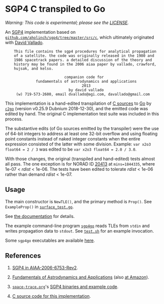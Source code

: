 # SGP4 C transpiled to Go

_Warning: This code is experimental; please see the
[LICENSE](LICENSE)._

An
[SGP4](http://celestrak.com/publications/AIAA/2006-6753/AIAA-2006-6753-Rev2.pdf)
implementation based on
[`github.com/aholinch/sgp4/tree/master/src/c`](https://github.com/aholinch/sgp4/tree/master/src/c),
which ultimately originated with [David
Vallado](https://celestrak.com/software/vallado-sw.php).

```
    This file contains the sgp4 procedures for analytical propagation
    of a satellite. the code was originally released in the 1980 and
    1986 spacetrack papers. a detailed discussion of the theory and
    history may be found in the 2006 aiaa paper by vallado, crawford,
    hujsak, and kelso.

                           companion code for
              fundamentals of astrodynamics and applications
                                   2013
                             by david vallado
     (w) 719-573-2600, email dvallado@agi.com, davallado@gmail.com
```

This implementation is a hand-edited transpilation of [C
sources](https://github.com/aholinch/sgp4/tree/master/src/c) to
[Go](https://golang.org/) by
[`c2go`](https://github.com/elliotchance/c2go) (version v0.25.9
Dubnium 2018-12-30), and the emitted code was edited by hand.  The
original C implementation test suite was included in this process.

The substantive edits (of Go sources emitted by the transpiler) were
the use of 64-bit integers to address at least one 32-bit overflow and
using floating point constants instead of naked integer constants when
the entire expression consisted of the latter with some division.
Example: `var x2o3 float64 = 2 / 3` was edited to be `var x2o3 float64
= 2.0 / 3.0`.

With those changes, the original (transpiled and hand-edited) tests
almost all pass.  The one exception is for NORAD ID
[20413](https://www.n2yo.com/satellite/?s=20413) at `mins=1844335`,
where 1e-07 < _rdist_ < 1e-06.  The tests have been edited to tolerate
_rdist_ < 1e-06 rather than demand _rdist_ < 1e-07.

## Usage

The main constructor is `NewTLE()`, and the primary method is
`Prop()`.  See `ExampleProp()` in
[`surface_test.go`](surface_test.go).

See [the documentation](https://godoc.org/github.com/morphism/sgp4go)
for details.

The example command-line program [`sgp4go`](cmd/sgp4go) reads TLEs
from `stdin` and writes propagation data to `stdout`. See
[`test.sh`](test.sh) for an example invocation.

Some `sgp4go` executables are available
[here](https://github.com/morphism/sgp4go/releases).

## References

1. [SGP4 in
   AIAA-2006-6753-Rev2](http://celestrak.com/publications/AIAA/2006-6753/AIAA-2006-6753-Rev2.pdf).

1. [Fundamentals of Astrodynamics and
   Applications](https://celestrak.com/software/vallado-sw.php) (also
   [at
   Amazon](https://www.amazon.com/Fundamentals-Astrodynamics-Applications-Technology-Library/dp/1881883183/ref=pd_lpo_14_t_0/140-1650425-3257455)).
   
1. [`space-trace.org`](https://www.space-track.org/)'s [SGP4 binaries
   and example code](https://www.space-track.org/documentation#/sgp4).

1. [C source code for this implementation](https://github.com/aholinch/sgp4/tree/master/src/c).

